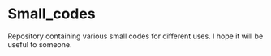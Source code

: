 # Small_codes
Repository containing various small codes for different uses. I hope it will be useful to someone.
